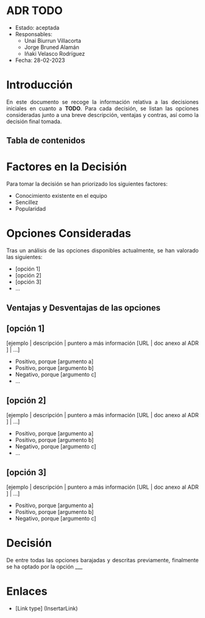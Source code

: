 # ADR **TODO**

* Estado: aceptada
* Responsables:
  * Unai Biurrun Villacorta
  * Jorge Bruned Alamán
  * Iñaki Velasco Rodríguez
* Fecha: 28-02-2023

# Introducción
<div style="text-align: justify!important">

En este documento se recoge la información relativa a las decisiones iniciales en cuanto a **TODO**. Para cada decisión, se listan las opciones consideradas junto a una breve descripción, ventajas y contras, así como la decisión final tomada.
</div>

## Tabla de contenidos

<!-- TOC -->
<!-- TOC -->

# Factores en la Decisión
<div style="text-align: justify!important">

Para tomar la decisión se han priorizado los siguientes factores:
* Conocimiento existente en el equipo
* Sencillez
* Popularidad
</div>

# Opciones Consideradas
<div style="text-align: justify!important">

Tras un análisis de las opciones disponibles actualmente, se han valorado las siguientes:
* [opción 1]
* [opción 2]
* [opción 3]
* … <!-- el número de opciones puede variar -->
</div>

## Ventajas y Desventajas de las opciones

## [opción 1]
<div style="text-align: justify!important">

[ejemplo | descripción | puntero a más información [URL | doc anexo al ADR ] | …] <!-- opcional -->

* Positivo, porque [argumento a]
* Positivo, porque [argumento b]
* Negativo, porque [argumento c]
* …
</div>

## [opción 2]
<div style="text-align: justify!important">

[ejemplo | descripción | puntero a más información [URL | doc anexo al ADR ] | …] <!-- opcional -->

* Positivo, porque [argumento a]
* Positivo, porque [argumento b]
* Negativo, porque [argumento c]
* …
</div>

## [opción 3]
<div style="text-align: justify!important">

[ejemplo | descripción | puntero a más información [URL | doc anexo al ADR ] | …] <!-- opcional -->

* Positivo, porque [argumento a]
* Positivo, porque [argumento b]
* Negativo, porque [argumento c]
</div>


# Decisión
<div style="text-align: justify!important">

 De entre todas las opciones barajadas y descritas previamente, finalmente se ha optado por la opción ___
</div>

# Enlaces <!-- opcional -->
<div style="text-align: justify!important">

* [Link type] (InsertarLink)

</div>